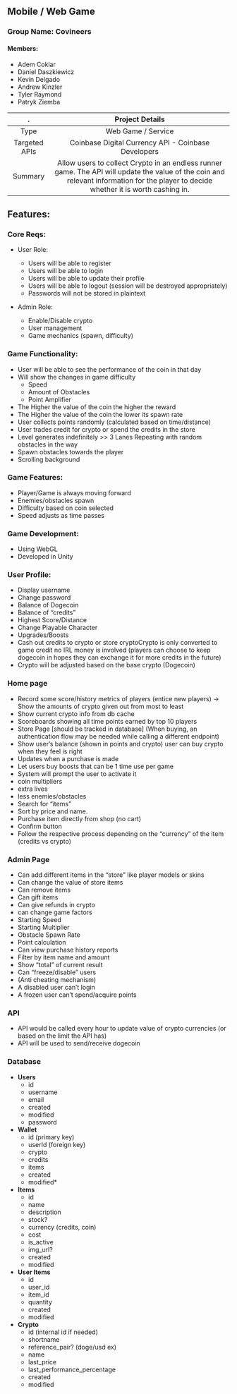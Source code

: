## Mobile / Web Game
### Group Name: **Covineers**
#### Members: 
* Adem Coklar 
* Daniel Daszkiewicz  
* Kevin Delgado  
* Andrew Kinzler    
* Tyler Raymond    
* Patryk Ziemba  

.  |  Project Details
:---:  | :---: 
Type | Web Game / Service 
Targeted APIs | Coinbase Digital Currency API - Coinbase Developers    
Summary | Allow users to collect Crypto  in an endless runner game. The API will update the value of the coin and relevant information for the player to decide whether it is worth cashing in.  


## Features: 
### Core Reqs:
  * User Role:
    * Users will be able to register
    * Users will be able to login
    * Users will be able to update their profile
    * Users will be able to logout (session will be destroyed appropriately)
    * Passwords will not be stored in plaintext

  * Admin Role:
    * Enable/Disable crypto 
    * User management
    * Game mechanics (spawn, difficulty) 

### Game Functionality: 
  * User will be able to see the performance of the coin in that day 
  * Will show the changes in game difficulty
    * Speed
    * Amount of Obstacles
    * Point Amplifier 
   * The Higher the value of the coin the higher the reward
   * The Higher the value of the coin the lower its spawn rate
   * User collects points randomly (calculated based on time/distance)
   * User trades credit for crypto or spend the credits in the store 
   * Level generates indefinitely >> 3 Lanes Repeating with random obstacles in the way 
   * Spawn obstacles towards the player 
   * Scrolling background
   
### Game Features:
  * Player/Game is always moving forward
  * Enemies/obstacles spawn 
  * Difficulty based on coin selected
  * Speed adjusts as time passes


### Game Development:
  * Using WebGL
  * Developed in Unity 
	
### User Profile:
* Display username
* Change password
* Balance of Dogecoin
* Balance of “credits”
* Highest Score/Distance
* Change Playable Character 
* Upgrades/Boosts
* Cash out credits to crypto or store cryptoCrypto is only converted to game credit no IRL money is involved  (players can choose to keep dogecoin in hopes they can exchange it for more credits in the future) 
* Crypto will be adjusted based on the base crypto (Dogecoin)

### Home page
* Record some score/history metrics of players (entice new players)
	→ Show the amounts of crypto given out from most to least
* Show current crypto info from db cache
* Scoreboards showing all time points earned by top 10 players
* Store Page [should be tracked in database] (When buying, an authentication flow may be needed while calling a different endpoint)
* Show user’s balance (shown in points and crypto) user can buy crypto when they feel is right
* Updates when a purchase is made
* Let users buy boosts that can be 1 time use per game 
* System will prompt the user to activate it
* coin multipliers 
* extra lives 
* less enemies/obstacles
* Search for “items”
* Sort by price and name.
* Purchase item directly from shop (no cart)
* Confirm button
* Follow the respective process depending on the “currency” of the item (credits vs crypto) 
### Admin Page
* Can add different items in the “store” like player models or skins
* Can change the value of store items 
* Can remove items
* Can gift items 
* Can give refunds in crypto
* can change game factors
* Starting Speed
* Starting Multiplier
* Obstacle Spawn Rate
* Point calculation 
* Can view purchase history reports
* Filter by item name and amount
* Show “total” of current result
* Can “freeze/disable” users
* (Anti cheating mechanism)
* A disabled user can’t login
* A frozen user can’t spend/acquire points

### API
* API would be called every hour to update value of crypto currencies (or based on the limit the API has) 
* API will be used to send/receive dogecoin

### Database
* **Users**
  * id
  * username 
  * email
  * created
  * modified
  * password
* **Wallet**
  * id (primary key)
  * userId (foreign key)
  * crypto
  * credits
  * items
  * created
  * modified* 
* **Items**
  * id
  * name
  * description
  * stock?
  * currency (credits, coin)
  * cost
  * is_active
  * img_url?
  * created
  * modified
* **User Items**
  * id
  * user_id
  * item_id
  * quantity
  * created
  * modified
* **Crypto**
  * id (internal id if needed)
  * shortname
  * reference_pair? (doge/usd ex)
  * name
  * last_price
  * last_performance_percentage
  * created
  * modified
